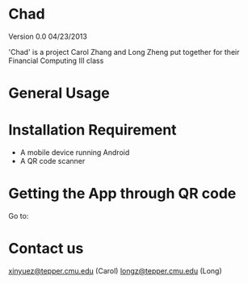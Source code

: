 Chad 
====
Version 0.0 04/23/2013

'Chad' is a project Carol Zhang and Long Zheng put together for their Financial Computing III class 

General Usage
=============

Installation Requirement
========================

- A mobile device running Android 
- A QR code scanner 

Getting the App through QR code
================================

Go to: 

Contact us
==========

xinyuez@tepper.cmu.edu (Carol)
longz@tepper.cmu.edu (Long)